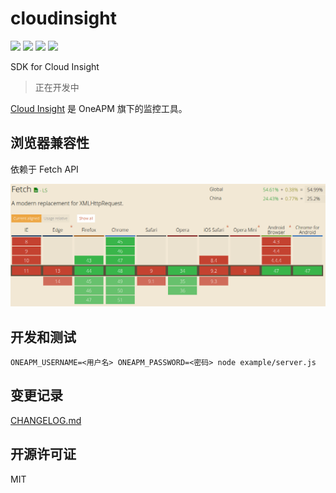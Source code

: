 # cloudinsight
[![](https://img.shields.io/travis/wyvernnot/node-cloudinsight-sdk.svg)](https://travis-ci.org/wyvernnot/node-cloudinsight-sdk)
[![](https://img.shields.io/npm/v/cloudinsight.svg)](https://www.npmjs.com/package/cloudinsight)
[![](https://img.shields.io/coveralls/wyvernnot/node-cloudinsight-sdk.svg)](https://coveralls.io/github/wyvernnot/node-cloudinsight-sdk)
[![](https://img.shields.io/npm/l/node-cloudinsight-sdk.svg)](https://github.com/wyvernnot/node-cloudinsight-sdk/blob/master/LICENSE)

SDK for Cloud Insight

> 正在开发中

[Cloud Insight](http://www.oneapm.com/ci/feature.html) 是 OneAPM 旗下的监控工具。

## 浏览器兼容性

依赖于 Fetch API

![caniuse](./docs/caniuse.png)

## 开发和测试

```
ONEAPM_USERNAME=<用户名> ONEAPM_PASSWORD=<密码> node example/server.js
```

## 变更记录

[CHANGELOG.md](./CHANGELOG.md)

## 开源许可证

MIT